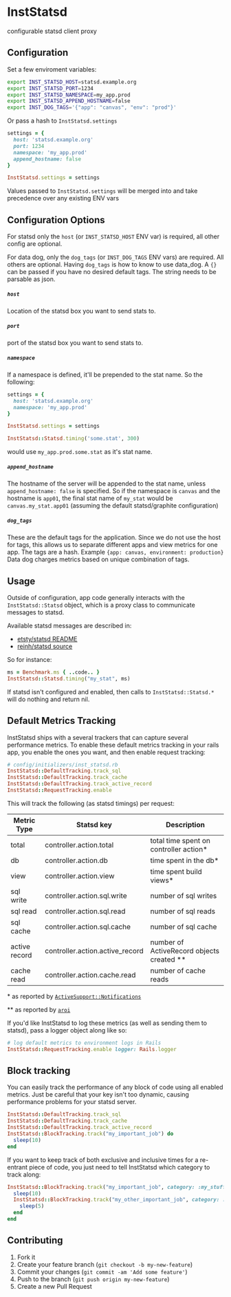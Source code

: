 # InstStatsd

configurable statsd client proxy

## Configuration

Set a few enviroment variables:

```bash
export INST_STATSD_HOST=statsd.example.org
export INST_STATSD_PORT=1234
export INST_STATSD_NAMESPACE=my_app.prod
export INST_STATSD_APPEND_HOSTNAME=false
export INST_DOG_TAGS='{"app": "canvas", "env": "prod"}'
```

Or pass a hash to `InstStatsd.settings`

```ruby
settings = {
  host: 'statsd.example.org'
  port: 1234
  namespace: 'my_app.prod'
  append_hostname: false
}

InstStatsd.settings = settings
```

Values passed to `InstStatsd.settings` will be merged into and take precedence over any existing ENV vars

## Configuration Options

For statsd only the `host` (or `INST_STATSD_HOST` ENV var) is required, all
other config are optional.

For data dog, only the `dog_tags` (or `INST_DOG_TAGS` ENV vars) are required.
All others are optional. Having `dog_tags` is how to know to use data_dog.
A `{}` can be passed if you have no desired default tags.
The string needs to be parsable as json.

##### `host`

Location of the statsd box you want to send stats to.

##### `port`

port of the statsd box you want to send stats to.

##### `namespace`

If a namespace is defined, it'll be prepended to the stat name. So the following:

```ruby
settings = {
  host: 'statsd.example.org'
  namespace: 'my_app.prod'
}

InstStatsd.settings = settings

InstStatsd::Statsd.timing('some.stat', 300)
```

would use `my_app.prod.some.stat` as it's stat name.


##### `append_hostname`

The hostname of the server will be appended to the stat name, unless
`append_hostname: false` is specified. So if the namespace is `canvas` and the
hostname is `app01`, the final stat name of `my_stat` would be
`canvas.my_stat.app01` (assuming the default statsd/graphite configuration)

##### `dog_tags`

These are the default tags for the application. Since we do not use the host for
tags, this allows us to separate different apps and view metrics for one app.
The tags are a hash. Example `{app: canvas, environment: production}`
Data dog charges metrics based on unique combination of tags.

## Usage

Outside of configuration, app code generally interacts with the
`InstStatsd::Statsd` object, which is a proxy class to communicate messages
to statsd.

Available statsd messages are described in:

* [etsty/statsd README](https://github.com/etsy/statsd/blob/master/README.md)
* [reinh/statsd source](https://github.com/reinh/statsd/blob/master/lib/statsd.rb)

So for instance:

```ruby
ms = Benchmark.ms { ..code.. }
InstStatsd::Statsd.timing("my_stat", ms)
```

If statsd isn't configured and enabled, then calls to `InstStatsd::Statsd.*`
will do nothing and return nil.



## Default Metrics Tracking

InstStatsd ships with a several trackers that can capture
several performance metrics. To enable these default metrics
tracking in your rails app, you enable the ones you want, and
then enable request tracking:

```ruby
# config/initializers/inst_statsd.rb
InstStatsd::DefaultTracking.track_sql
InstStatsd::DefaultTracking.track_cache
InstStatsd::DefaultTracking.track_active_record
InstStatsd::RequestTracking.enable
```

This will track the following (as statsd
timings) per request:

| Metric Type   | Statsd key                      | Description                               |
| -----------   | --------------------------      | ---------------------------------         |
| total         | controller.action.total         | total time spent on controller action*    |
| db            | controller.action.db            | time spent in the db*                     |
| view          | controller.action.view          | time spent build views*                   |
| sql write     | controller.action.sql.write     | number of sql writes                      |
| sql read      | controller.action.sql.read      | number of sql reads                       |
| sql cache     | controller.action.sql.cache     | number of sql cache                       |
| active record | controller.action.active_record | number of ActiveRecord objects created ** |
| cache read    | controller.action.cache.read    | number of cache reads                     |


\* as reported by [`ActiveSupport::Notifications`](http://api.rubyonrails.org/classes/ActiveSupport/Notifications.html)

\** as reported by [`aroi`](https://github.com/knomedia/aroi)

If you'd like InstStatsd to log these metrics (as well as sending them to statsd), pass a logger object along like so:

```ruby
# log default metrics to environment logs in Rails
InstStatsd::RequestTracking.enable logger: Rails.logger
```
## Block tracking

You can easily track the performance of any block of code using all enabled
metrics. Just be careful that your key isn't too dynamic, causing performance problems
for your statsd server.

```ruby
InstStatsd::DefaultTracking.track_sql
InstStatsd::DefaultTracking.track_cache
InstStatsd::DefaultTracking.track_active_record
InstStatsd::BlockTracking.track("my_important_job") do
  sleep(10)
end
```

If you want to keep track of both exclusive and inclusive times for a re-entrant piece of code,
you just need to tell InstStatsd which category to track along:

```ruby
InstStatsd::BlockTracking.track("my_important_job", category: :my_stuff) do
  sleep(10)
  InstStatsd::BlockTracking.track("my_other_important_job", category: :my_stuff) do
    sleep(5)
  end
end
```

## Contributing

1. Fork it
2. Create your feature branch (`git checkout -b my-new-feature`)
3. Commit your changes (`git commit -am 'Add some feature'`)
4. Push to the branch (`git push origin my-new-feature`)
5. Create a new Pull Request
